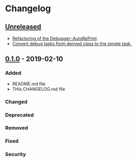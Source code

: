 # Changelog

## [Unreleased]
 - [Refactoring of the Debugger::AutoRePrint](https://github.com/suikan4github/murasaki/issues/2)
 - [Convert debug tasks from derived class to the simple task.](https://github.com/suikan4github/murasaki/issues/1)
## [0.1.0] - 2019-02-10
### Added
 - README.md file
 - THis CHANGELOG.md file

### Changed
### Deprecated
### Removed
### Fixed
### Security

[Unreleased]: https://github.com/suikan4github/murasaki/compare/v0.1.0...develop
[0.1.0]: https://github.com/suikan4github/murasaki/compare/v0.0.0...v0.1.0
